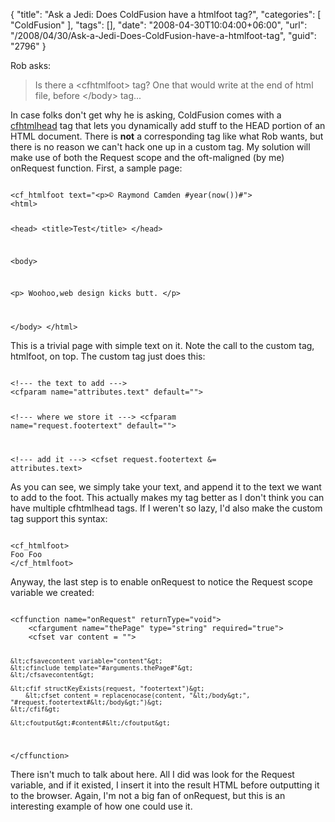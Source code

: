 {
	"title": "Ask a Jedi: Does ColdFusion have a htmlfoot tag?",
	"categories": [
		"ColdFusion"
	],
	"tags": [],
	"date": "2008-04-30T10:04:00+06:00",
	"url": "/2008/04/30/Ask-a-Jedi-Does-ColdFusion-have-a-htmlfoot-tag",
	"guid": "2796"
}

Rob asks:

<blockquote>
<p>
Is there a &lt;cfhtmlfoot&gt; tag? One that would write at the end of html file, before &lt;/body&gt; tag...
</p>
</blockquote>

In case folks don't get why he is asking, ColdFusion comes with a <a href="http://www.cfquickdocs.com/cf8/?getDoc=cfhtmlhead">cfhtmlhead</a> tag that lets you dynamically add stuff to the HEAD portion of an HTML document. There is <b>not</b> a corresponding tag like what Rob wants, but there is no reason we can't hack one up in a custom tag. My solution will make use of both the Request scope and the oft-maligned (by me) onRequest function. First, a sample page:

<code>
&lt;cf_htmlfoot text="&lt;p&gt;&copy; Raymond Camden #year(now())#"&gt;
&lt;html&gt;

&lt;head&gt;
&lt;title&gt;Test&lt;/title&gt;
&lt;/head&gt;

&lt;body&gt;

&lt;p&gt;
Woohoo,web design kicks butt.
&lt;/p&gt;

&lt;/body&gt;
&lt;/html&gt;
</code>

This is a trivial page with simple text on it. Note the call to the custom tag, htmlfoot, on top. The custom tag just does this:

<code>
&lt;!--- the text to add ---&gt;
&lt;cfparam name="attributes.text" default=""&gt;

&lt;!--- where we store it ---&gt;
&lt;cfparam name="request.footertext" default=""&gt;

&lt;!--- add it ---&gt;
&lt;cfset request.footertext &= attributes.text&gt;
</code>

As you can see, we simply take your text, and append it to the text we want to add to the foot. This actually makes my tag better as I don't think you can have multiple cfhtmlhead tags. If I weren't so lazy, I'd also make the custom tag support this syntax:

<code>
&lt;cf_htmlfoot&gt;
Foo Foo
&lt;/cf_htmlfoot&gt;
</code>

Anyway, the last step is to enable onRequest to notice the Request scope variable we created:

<code>
&lt;cffunction name="onRequest" returnType="void"&gt;
	&lt;cfargument name="thePage" type="string" required="true"&gt;
	&lt;cfset var content = ""&gt;

	&lt;cfsavecontent variable="content"&gt;
	&lt;cfinclude template="#arguments.thePage#"&gt;
	&lt;/cfsavecontent&gt;

	&lt;cfif structKeyExists(request, "footertext")&gt;
		&lt;cfset content = replacenocase(content, "&lt;/body&gt;", "#request.footertext#&lt;/body&gt;")&gt;
	&lt;/cfif&gt;

	&lt;cfoutput&gt;#content#&lt;/cfoutput&gt;
&lt;/cffunction&gt;
</code>

There isn't much to talk about here. All I did was look for the Request variable, and if it existed, I insert it into the result HTML before outputting it to the browser. Again, I'm not a big fan of onRequest, but this is an interesting example of how one could use it.